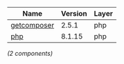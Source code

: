 | Name | Version | Layer |
| --- | --- | --- |
| [getcomposer](https://getcomposer.org/) | 2.5.1 | php |
| [php](https://www.php.net/) | 8.1.15 | php |

*(2 components)*
